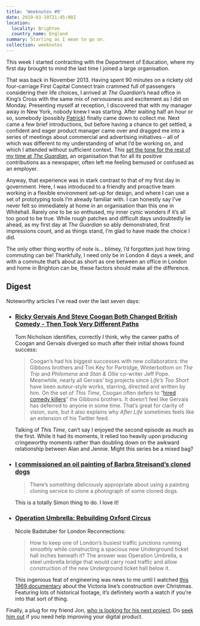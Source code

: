 ```yaml
---
title: 'Weeknotes #9'
date: 2019-03-10T21:45:00Z
location:
  locality: Brighton
  country_name: England
summary: Starting as I mean to go on.
collection: weeknotes
---
```

This week I started contracting with the Department of Education, where my first day brought to mind the last time I joined a large organisation.

That was back in November 2013. Having spent 90 minutes on a rickety old four-carriage First Capital Connect train crammed full of passengers considering their life choices, I arrived at <cite>The Guardian</cite>’s head office in King’s Cross with the same mix of nervousness and excitement as I did on Monday. Presenting myself at reception, I discovered that with my manager away in New York, nobody knew I was starting. After waiting half an hour or so, somebody (possibly [Patrick][1]) finally came down to collect me. Next came a few brief introductions, but before having a chance to get settled, a confident and eager product manager came over and dragged me into a series of meetings about commercial and advertising initiatives – all of which was different to my understanding of what I’d be working on, and which I attended without sufficient context. This [set the tone for the rest of my time at <cite>The Guardian</cite>][2], an organisation that for all its positive contributions as a newspaper, often left me feeling bemused or confused as an employer.

Anyway, that experience was in stark contrast to that of my first day in government. Here, I was introduced to a friendly and proactive team working in a flexible environment set-up for design, and where I can use a set of prototyping tools I’m already familiar with. I can honestly say I’ve never felt so immediately at home in an organisation than this one in Whitehall. Rarely one to be so enthused, my inner cynic wonders if it’s all too good to be true. While rough patches and difficult days undoubtedly lie ahead, as my first day at <cite>The Guardian</cite> so ably demonstrated, first impressions count, and as things stand, I’m glad to have made the choice I did.

The only other thing worthy of note is… blimey, I’d forgotten just how tiring commuting can be! Thankfully, I need only be in London 4 days a week, and with a commute that’s about as short as one between an office in London and home in Brighton can be, these factors should make all the difference.

## Digest

Noteworthy articles I’ve read over the last seven days:

* ### [Ricky Gervais And Steve Coogan Both Changed British Comedy - Then Took Very Different Paths][3]

  Tom Nicholson identifies, correctly I think, why the career paths of Coogan and Gervais diverged so much after their initial shows found success:

  > Coogan’s had his biggest successes with new collaborators: the Gibbons brothers and Tim Key for Partridge, Winterbottom on *The Trip* and *Philomena* and *Stan & Ollie* co-writer Jeff Pope. Meanwhile, nearly all Gervais’ big projects since *Life’s Too Short* have been auteur-style works, starring, directed and written by him. On the set of *This Time*, Coogan often defers to “[hired comedy killers][4]” the Gibbons brothers. It doesn’t feel like Gervais has deferred to anyone in some time. That’s great for clarity of vision, sure, but it also explains why *After Life* sometimes feels like an extension of his Twitter feed.

  Talking of *This Time*, can’t say I enjoyed the second episode as much as the first. While it had its moments, it relied too heavily upon producing cringeworthy moments rather than doubling down on the awkward relationship between Alan and Jennie. Might this series be a mixed bag?

* ### [I commissioned an oil painting of Barbra Streisand’s cloned dogs][5]

  > There’s something deliciously appropriate about using a painting cloning service to clone a photograph of some cloned dogs.

  This is a totally Simon thing to do. I love it!

* ### [Operation Umbrella: Rebuilding Oxford Circus][6]

  Nicole Badstuber for London Reconnections:

  > How to keep one of London’s busiest traffic junctions running smoothly while constructing a spacious new Underground ticket hall inches beneath it? The answer was Operation Umbrella, a steel umbrella bridge that would carry road traffic and allow construction of the new Underground ticket hall below it.

  This ingenious feat of engineering was news to me until I watched [this 1969 documentary][7] about the Victoria line’s construction over Christmas. Featuring lots of historical footage, it’s definitely worth a watch if you’re into that sort of thing.

Finally, a plug for my friend Jon, [who is looking for his next project][8]. Do [seek him out][9] if you need help improving your digital product.

[1]: https://twitter.com/patrickhamann
[2]: /2015/01/changing_gears
[3]: https://www.esquire.com/uk/culture/tv/a26723025/ricky-gervais-and-steve-coogan-both-changed-british-comedy-then-took-very-different-paths/
[4]: https://www.theguardian.com/tv-and-radio/2019/feb/17/steve-coogan-alan-partridge-back-bbc-love-hate-relationship
[5]: https://simonwillison.net/2019/Mar/7/oil-painting/
[6]: https://www.londonreconnections.com/2019/operation-umbrella-rebuilding-oxford-circus/
[7]: https://www.bbc.co.uk/iplayer/episode/p00sc29t/how-they-dug-the-victoria-line
[8]: https://twitter.com/roobottom/status/1102896958736351232
[9]: https://roodesign.co.uk

